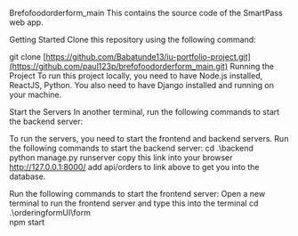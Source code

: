 Brefofoodorderform_main
This contains the source code of the SmartPass web app.

Getting Started
Clone this repository using the following command:

git clone [https://github.com/Babatunde13/iu-portfolio-project.git](https://github.com/paul123p/brefofoodorderform_main.git)
Running the Project
To run this project locally, you need to have Node.js installed, ReactJS, Python. You also need to have Django installed and running on your machine.


Start the Servers
In another terminal, run the following commands to start the backend server:

To run the servers, you need to start the frontend and backend servers. 
Run the following commands to start the backend server:
cd .\backend\
python manage.py runserver
copy this link into your browser http://127.0.0.1:8000/
add api/orders to link above to get you into the database.

Run the following commands to start the frontend server:
Open a new terminal to run the frontend server and type this into the terminal
 cd .\orderingformUI\form\
 npm start





